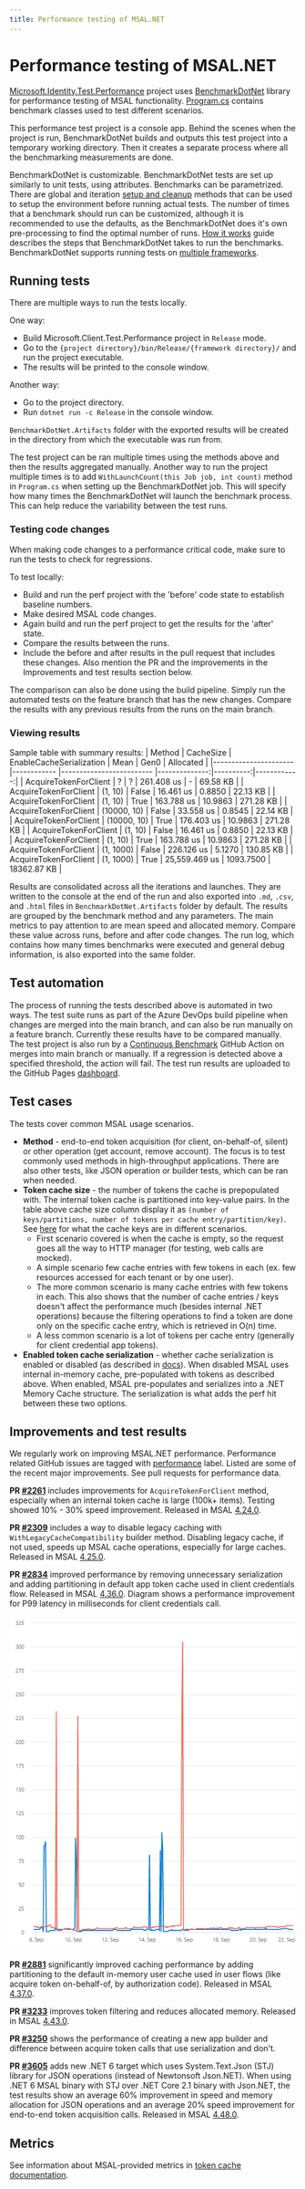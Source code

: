 ```yaml
---
title: Performance testing of MSAL.NET
---
```


# Performance testing of MSAL.NET

[Microsoft.Identity.Test.Performance](https://github.com/AzureAD/microsoft-authentication-library-for-dotnet/tree/main/tests/Microsoft.Identity.Test.Performance) project uses [BenchmarkDotNet](https://benchmarkdotnet.org/articles/overview.html) library for performance testing of MSAL functionality. [Program.cs](https://github.com/AzureAD/microsoft-authentication-library-for-dotnet/blob/main/tests/Microsoft.Identity.Test.Performance/Program.cs) contains benchmark classes used to test different scenarios.

This performance test project is a console app. Behind the scenes when the project is run, BenchmarkDotNet builds and outputs this test project into a temporary working directory. Then it creates a separate process where all the benchmarking measurements are done. 

BenchmarkDotNet is customizable.  BenchmarkDotNet tests are set up similarly to unit tests, using attributes. Benchmarks can be parametrized. There are global and iteration [setup and cleanup](https://benchmarkdotnet.org/articles/features/setup-and-cleanup.html) methods that can be used to setup the environment before running actual tests. The number of times that a benchmark should run can be customized, although it is recommended to use the defaults, as the BenchmarkDotNet does it's own pre-processing to find the optimal number of runs. [How it works](https://benchmarkdotnet.org/articles/guides/how-it-works.html) guide describes the steps that BenchmarkDotNet takes to run the benchmarks. BenchmarkDotNet supports running tests on [multiple frameworks](https://benchmarkdotnet.org/articles/configs/toolchains.html#multiple-frameworks-support).

## Running tests

There are multiple ways to run the tests locally.

One way:

- Build Microsoft.Client.Test.Performance project in `Release` mode.
- Go to the `{project directory}/bin/Release/{framework directory}/` and run the project executable.
- The results will be printed to the console window.

Another way:

- Go to the project directory.
- Run `dotnet run -c Release` in the console window.

`BenchmarkDotNet.Artifacts` folder with the exported results will be created in the directory from which the executable was run from.

The test project can be ran multiple times using the methods above and then the results aggregated manually. Another way to run the project multiple times is to add `WithLaunchCount(this Job job, int count)` method in `Program.cs` when setting up the BenchmarkDotNet job. This will specify how many times the BenchmarkDotNet will launch the benchmark process. This can help reduce the variability between the test runs.

### Testing code changes

When making code changes to a performance critical code, make sure to run the tests to check for regressions.

To test locally:
- Build and run the perf project with the 'before' code state to establish baseline numbers.
- Make desired MSAL code changes.
- Again build and run the perf project to get the results for the 'after' state.
- Compare the results between the runs.
- Include the before and after results in the pull request that includes these changes. Also mention the PR and the improvements in the Improvements and test results section below.

The comparison can also be done using the build pipeline. Simply run the automated tests on the feature branch that has the new changes. Compare the results with any previous results from the runs on the main branch.

### Viewing results

Sample table with summary results:
|                Method |   CacheSize | EnableCacheSerialization |          Mean |      Gen0 |   Allocated |
|---------------------- |------------ |------------------------- |--------------:|----------:|------------:|
| AcquireTokenForClient |           ? |                        ? |    261.408 us |         - |    69.58 KB |
| AcquireTokenForClient |     (1, 10) |                    False |     16.461 us |    0.8850 |    22.13 KB |
| AcquireTokenForClient |     (1, 10) |                     True |    163.788 us |   10.9863 |   271.28 KB |
| AcquireTokenForClient | (10000, 10) |                    False |     33.558 us |    0.8545 |    22.14 KB |
| AcquireTokenForClient | (10000, 10) |                     True |    176.403 us |   10.9863 |   271.28 KB |
| AcquireTokenForClient |     (1, 10) |                    False |     16.461 us |    0.8850 |    22.13 KB |
| AcquireTokenForClient |     (1, 10) |                     True |    163.788 us |   10.9863 |   271.28 KB |
| AcquireTokenForClient |   (1, 1000) |                    False |    226.126 us |    5.1270 |   130.85 KB |
| AcquireTokenForClient |   (1, 1000) |                     True | 25,559.469 us | 1093.7500 | 18362.87 KB |

Results are consolidated across all the iterations and launches. They are written to the console at the end of the run and also exported into `.md`, `.csv`, and `.html` files in `BenchmarkDotNet.Artifacts` folder by default. The results are grouped by the benchmark method and any parameters. The main metrics to pay attention to are mean speed and allocated memory. Compare these value across runs, before and after code changes.  The run log, which contains how many times benchmarks were executed and general debug information, is also exported into the same folder.

## Test automation

The process of running the tests described above is automated in two ways. The test suite runs as part of the Azure DevOps build pipeline when changes are merged into the main branch, and can also be run manually on a feature branch. Currently these results have to be compared manually. The test project is also run by a [Continuous Benchmark](https://github.com/marketplace/actions/continuous-benchmark) GitHub Action on merges into main branch or manually. If a regression is detected above a specified threshold, the action will fail. The test run results are uploaded to the GitHub Pages [dashboard](https://azuread.github.io/microsoft-authentication-library-for-dotnet/benchmarks/).

## Test cases

The tests cover common MSAL usage scenarios.

- **Method** - end-to-end token acquisition (for client, on-behalf-of, silent) or other operation (get account, remove account). The focus is to test commonly used methods in high-throughput applications. There are also other tests, like JSON operation or builder tests, which can be ran when needed.
- **Token cache size** - the number of tokens the cache is prepopulated with. The internal token cache is partitioned into key-value pairs. In the table above cache size column display it as `(number of keys/partitions, number of tokens per cache entry/partition/key)`. See [here](https://github.com/AzureAD/microsoft-authentication-library-for-dotnet/blob/main/src/client/Microsoft.Identity.Client/TokenCacheNotificationArgs.cs#L188-L191) for what the cache keys are in different scenarios.
  - First scenario covered is when the cache is empty, so the request goes all the way to HTTP manager (for testing, web calls are mocked).
  - A simple scenario few cache entries with few tokens in each (ex. few resources accessed for each tenant or by one user).
  - The more common scenario is many cache entries with few tokens in each. This also shows that the number of cache entries / keys doesn't affect the performance much (besides internal .NET operations) because the filtering operations to find a token are done only on the specific cache entry, which is retrieved in O(n) time.
  - A less common scenario is a lot of tokens per cache entry (generally for client credential app tokens).
- **Enabled token cache serialization** - whether cache serialization is enabled or disabled (as described in [docs](https://docs.microsoft.com/en-us/azure/active-directory/develop/msal-net-token-cache-serialization?tabs=aspnetcore#monitor-cache-hit-ratios-and-cache-performance)). When disabled MSAL uses internal in-memory cache, pre-populated with tokens as described above. When enabled, MSAL pre-populates and serializes into a .NET Memory Cache structure. The serialization is what adds the perf hit between these two options.

## Improvements and test results

We regularly work on improving MSAL.NET performance. Performance related GitHub issues are tagged with [performance](https://github.com/AzureAD/microsoft-authentication-library-for-dotnet/labels/performance) label. Listed are some of the recent major improvements. See pull requests for performance data.

**PR [#2261](https://github.com/AzureAD/microsoft-authentication-library-for-dotnet/pull/2261)** includes improvements for `AcquireTokenForClient` method, especially when an internal token cache is large (100k+ items). Testing showed 10% - 30% speed improvement. Released in MSAL [4.24.0](https://github.com/AzureAD/microsoft-authentication-library-for-dotnet/releases/tag/4.24.0).

**PR [#2309](https://github.com/AzureAD/microsoft-authentication-library-for-dotnet/pull/2309)** includes a way to disable legacy caching with `WithLegacyCacheCompatibility` builder method. Disabling legacy cache, if not used, speeds up MSAL cache operations, especially for large caches. Released in MSAL [4.25.0](https://github.com/AzureAD/microsoft-authentication-library-for-dotnet/releases/tag/4.25.0).

**PR [#2834](https://github.com/AzureAD/microsoft-authentication-library-for-dotnet/pull/2834)** improved performance by removing unnecessary serialization and adding partitioning in default app token cache used in client credentials flow. Released in MSAL [4.36.0](https://github.com/AzureAD/microsoft-authentication-library-for-dotnet/releases/tag/4.36.0).
Diagram shows a performance improvement for P99 latency in milliseconds for client credentials call.

![Latency diagram for MSAL.NET](../media/latency-diagram.png)

**PR [#2881](https://github.com/AzureAD/microsoft-authentication-library-for-dotnet/pull/2881)** significantly improved caching performance by adding partitioning to the default in-memory user cache used in user flows (like acquire token on-behalf-of, by authorization code). Released in MSAL [4.37.0](https://github.com/AzureAD/microsoft-authentication-library-for-dotnet/releases/tag/4.37.0).

**PR [#3233](https://github.com/AzureAD/microsoft-authentication-library-for-dotnet/pull/3233)** improves token filtering and reduces allocated memory. Released in MSAL [4.43.0](https://github.com/AzureAD/microsoft-authentication-library-for-dotnet/releases/tag/4.43.0).

**PR [#3250](https://github.com/AzureAD/microsoft-authentication-library-for-dotnet/pull/3250)** shows the performance of creating a new app builder and difference between acquire token calls that use serialization and don't.

**PR [#3605](https://github.com/AzureAD/microsoft-authentication-library-for-dotnet/pull/3605)** adds new .NET 6 target which uses System.Text.Json (STJ) library for JSON operations (instead of Newtonsoft Json.NET). When using .NET 6 MSAL binary with STJ over .NET Core 2.1 binary with Json.NET, the test results show an average 60% improvement in speed and memory allocation for JSON operations and an average 20% speed improvement for end-to-end token acquisition calls. Released in MSAL [4.48.0](https://github.com/AzureAD/microsoft-authentication-library-for-dotnet/releases/tag/4.48.0).

## Metrics

See information about MSAL-provided metrics in [token cache documentation](/azure/active-directory/develop/msal-net-token-cache-serialization?tabs=aspnetcore#monitor-cache-hit-ratios-and-cache-performance).
